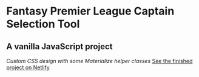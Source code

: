 # Fantasy Premier League Captain Selection Tool
## A vanilla JavaScript project
*Custom CSS design with some Materialize helper classes*
[See the finished project on Netlify](https://elated-shaw-b31750.netlify.app/)
